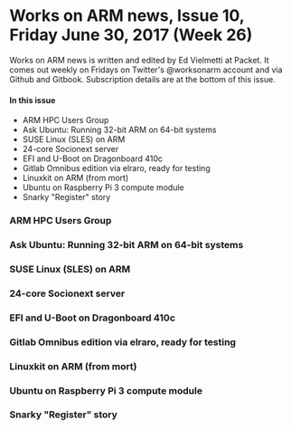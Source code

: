 # Works on ARM news, Issue 10, Friday June 30, 2017 \(Week 26\)

Works on ARM news is written and edited by Ed Vielmetti at Packet. It comes out weekly on Fridays on Twitter's @worksonarm account and via Github and Gitbook. Subscription details are at the bottom of this issue.

#### In this issue

* ARM HPC Users Group
* Ask Ubuntu: Running 32-bit ARM on 64-bit systems
* SUSE Linux \(SLES\) on ARM
* 24-core Socionext server
* EFI and U-Boot on Dragonboard 410c
* Gitlab Omnibus edition via elraro, ready for testing
* Linuxkit on ARM \(from mort\)
* Ubuntu on Raspberry Pi 3 compute module
* Snarky "Register" story

### ARM HPC Users Group

### Ask Ubuntu: Running 32-bit ARM on 64-bit systems

### SUSE Linux \(SLES\) on ARM

### 24-core Socionext server

### EFI and U-Boot on Dragonboard 410c

### Gitlab Omnibus edition via elraro, ready for testing

### Linuxkit on ARM \(from mort\)

### Ubuntu on Raspberry Pi 3 compute module

### Snarky "Register" story



